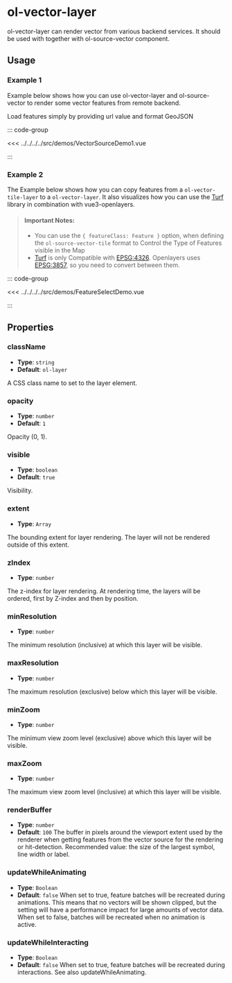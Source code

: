 # ol-vector-layer

ol-vector-layer can render vector from various backend services. It should be used with together with ol-source-vector component.

<script setup>
import VectorSourceDemo1 from "@demos/VectorSourceDemo1.vue"
import FeatureSelectDemo from "@demos/FeatureSelectDemo.vue"
</script>

## Usage

### Example 1

<ClientOnly>
<VectorSourceDemo1 />
</ClientOnly>

Example below shows how you can use ol-vector-layer and ol-source-vector to render some vector features from remote backend.

Load features simply by providing url value and format GeoJSON

::: code-group

<<< ../../../../src/demos/VectorSourceDemo1.vue

:::

### Example 2

The Example below shows how you can copy features from a `ol-vector-tile-layer` to a `ol-vector-layer`. It also visualizes how you can use the [Turf](https://turfjs.org/) library in combination with vue3-openlayers.

> #### Important Notes:
>
> - You can use the `{ featureClass: Feature }` option, when defining the `ol-source-vector-tile` format to Control the Type of Features visible in the Map
> - [Turf](https://turfjs.org/) is only Compatible with [EPSG:4326](https://epsg.io/4326). Openlayers uses [EPSG:3857](https://epsg.io/3857), so you need to convert between them.

<ClientOnly>
<FeatureSelectDemo />
</ClientOnly>

::: code-group

<<< ../../../../src/demos/FeatureSelectDemo.vue

:::

## Properties

### className

- **Type**: `string`
- **Default**: `ol-layer`

A CSS class name to set to the layer element.

### opacity

- **Type**: `number `
- **Default**: `1`

Opacity (0, 1).

### visible

- **Type**: `boolean`
- **Default**: `true`

Visibility.

### extent

- **Type**: `Array`

The bounding extent for layer rendering. The layer will not be rendered outside of this extent.

### zIndex

- **Type**: `number`

The z-index for layer rendering. At rendering time, the layers will be ordered, first by Z-index and then by position.

### minResolution

- **Type**: `number`

The minimum resolution (inclusive) at which this layer will be visible.

### maxResolution

- **Type**: `number`

The maximum resolution (exclusive) below which this layer will be visible.

### minZoom

- **Type**: `number`

The minimum view zoom level (exclusive) above which this layer will be visible.

### maxZoom

- **Type**: `number`

The maximum view zoom level (inclusive) at which this layer will be visible.

### renderBuffer

- **Type**: `number`
- **Default**: `100`
  The buffer in pixels around the viewport extent used by the renderer when getting features from the vector source for the rendering or hit-detection. Recommended value: the size of the largest symbol, line width or label.

### updateWhileAnimating

- **Type**: `Boolean`
- **Default**: `false`
  When set to true, feature batches will be recreated during animations. This means that no vectors will be shown clipped, but the setting will have a performance impact for large amounts of vector data. When set to false, batches will be recreated when no animation is active.

### updateWhileInteracting

- **Type**: `Boolean`
- **Default**: `false`
  When set to true, feature batches will be recreated during interactions. See also updateWhileAnimating.
